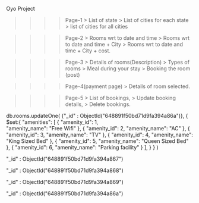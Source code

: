  Oyo Project

>>>>Page-1
    > List of state
    > List of cities for each state
    > list of cities for all cities

>>>>Page-2
    > Rooms wrt to date and time
    > Rooms wrt to date and time + City
    > Rooms wrt to date and time + City + cost.

>>>>Page-3
    > Details of rooms(Description)
    > Types of rooms 
    > Meal during your stay
    > Booking the room (post)
    
>>>>Page-4(payment page)
    > Details of room selected.
    
>>>>Page-5
    > List of bookings,
    > Update booking details,
    > Delete bookings.



db.rooms.updateOne(
    {"_id" : ObjectId("648891f50bd71d9fa394a86a")},
    {
        $set:{
            "amenities": [
        {
          "amenity_id": 1,                                                           
          "amenity_name": "Free Wifi"
        },
        {
          "amenity_id": 2,
          "amenity_name": "AC"
        },
        {
          "amenity_id": 3,
          "amenity_name": "TV"
        },
        {
          "amenity_id": 4,
          "amenity_name": "King Sized Bed"
        },
        {
          "amenity_id": 5,
          "amenity_name": "Queen Sized Bed"
        },
        {
          "amenity_id": 6,
          "amenity_name": "Parking facility"
        }
      ],
        }
    }
)



"_id" : ObjectId("648891f50bd71d9fa394a867")

"_id" : ObjectId("648891f50bd71d9fa394a868")

"_id" : ObjectId("648891f50bd71d9fa394a869")

"_id" : ObjectId("648891f50bd71d9fa394a86a")
